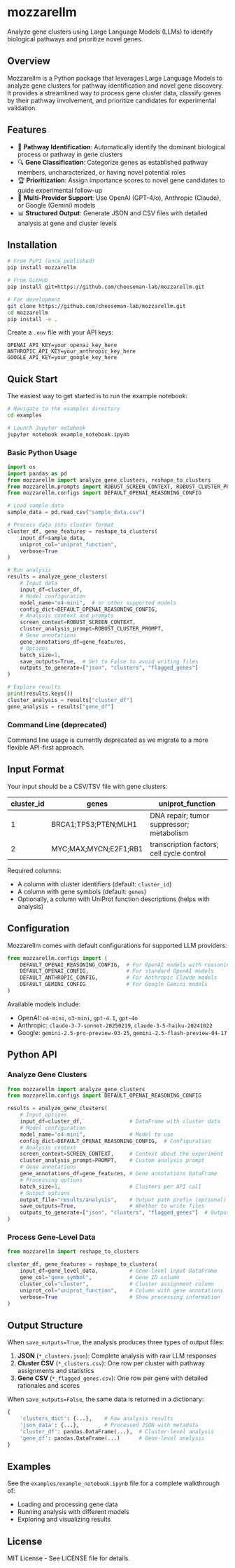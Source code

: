 # mozzarellm

Analyze gene clusters using Large Language Models (LLMs) to identify biological pathways and prioritize novel genes.

## Overview

Mozzarellm is a Python package that leverages Large Language Models to analyze gene clusters for pathway identification and novel gene discovery. It provides a streamlined way to process gene cluster data, classify genes by their pathway involvement, and prioritize candidates for experimental validation.

## Features

- 🧬 **Pathway Identification**: Automatically identify the dominant biological process or pathway in gene clusters
- 🔍 **Gene Classification**: Categorize genes as established pathway members, uncharacterized, or having novel potential roles
- 🏆 **Prioritization**: Assign importance scores to novel gene candidates to guide experimental follow-up
- 🚀 **Multi-Provider Support**: Use OpenAI (GPT-4/o), Anthropic (Claude), or Google (Gemini) models
- 📊 **Structured Output**: Generate JSON and CSV files with detailed analysis at gene and cluster levels

## Installation

```bash
# From PyPI (once published)
pip install mozzarellm

# From GitHub
pip install git+https://github.com/cheeseman-lab/mozzarellm.git

# For development
git clone https://github.com/cheeseman-lab/mozzarellm.git
cd mozzarellm
pip install -e .
```

Create a `.env` file with your API keys:
```
OPENAI_API_KEY=your_openai_key_here
ANTHROPIC_API_KEY=your_anthropic_key_here
GOOGLE_API_KEY=your_google_key_here
```

## Quick Start

The easiest way to get started is to run the example notebook:

```bash
# Navigate to the examples directory
cd examples

# Launch Jupyter notebook
jupyter notebook example_notebook.ipynb
```

### Basic Python Usage

```python
import os
import pandas as pd
from mozzarellm import analyze_gene_clusters, reshape_to_clusters
from mozzarellm.prompts import ROBUST_SCREEN_CONTEXT, ROBUST_CLUSTER_PROMPT
from mozzarellm.configs import DEFAULT_OPENAI_REASONING_CONFIG

# Load sample data
sample_data = pd.read_csv("sample_data.csv")

# Process data into cluster format
cluster_df, gene_features = reshape_to_clusters(
    input_df=sample_data, 
    uniprot_col="uniprot_function", 
    verbose=True
)

# Run analysis
results = analyze_gene_clusters(
    # Input data
    input_df=cluster_df,
    # Model configuration
    model_name="o4-mini",  # or other supported models
    config_dict=DEFAULT_OPENAI_REASONING_CONFIG,
    # Analysis context and prompts
    screen_context=ROBUST_SCREEN_CONTEXT,
    cluster_analysis_prompt=ROBUST_CLUSTER_PROMPT,
    # Gene annotations
    gene_annotations_df=gene_features,
    # Options
    batch_size=1,
    save_outputs=True,  # Set to False to avoid writing files
    outputs_to_generate=["json", "clusters", "flagged_genes"]
)

# Explore results
print(results.keys())
cluster_analysis = results["cluster_df"]
gene_analysis = results["gene_df"]
```

### Command Line (deprecated)

Command line usage is currently deprecated as we migrate to a more flexible API-first approach.

## Input Format

Your input should be a CSV/TSV file with gene clusters:

| cluster_id | genes                    | uniprot_function                           |
|------------|--------------------------|-------------------------------------------|
| 1          | BRCA1;TP53;PTEN;MLH1     | DNA repair; tumor suppressor; metabolism   |
| 2          | MYC;MAX;MYCN;E2F1;RB1    | transcription factors; cell cycle control  |

Required columns:
- A column with cluster identifiers (default: `cluster_id`)
- A column with gene symbols (default: `genes`)
- Optionally, a column with UniProt function descriptions (helps with analysis)

## Configuration

Mozzarellm comes with default configurations for supported LLM providers:

```python
from mozzarellm.configs import (
    DEFAULT_OPENAI_REASONING_CONFIG,  # For OpenAI models with reasoning
    DEFAULT_OPENAI_CONFIG,            # For standard OpenAI models
    DEFAULT_ANTHROPIC_CONFIG,         # For Anthropic Claude models
    DEFAULT_GEMINI_CONFIG             # For Google Gemini models
)
```

Available models include:
- OpenAI: `o4-mini`, `o3-mini`, `gpt-4.1`, `gpt-4o`
- Anthropic: `claude-3-7-sonnet-20250219`, `claude-3-5-haiku-20241022`
- Google: `gemini-2.5-pro-preview-03-25`, `gemini-2.5-flash-preview-04-17`

## Python API

### Analyze Gene Clusters

```python
from mozzarellm import analyze_gene_clusters
from mozzarellm.configs import DEFAULT_OPENAI_REASONING_CONFIG

results = analyze_gene_clusters(
    # Input options
    input_df=cluster_df,               # DataFrame with cluster data
    # Model configuration
    model_name="o4-mini",              # Model to use
    config_dict=DEFAULT_OPENAI_REASONING_CONFIG,  # Configuration
    # Analysis context 
    screen_context=SCREEN_CONTEXT,     # Context about the experiment
    cluster_analysis_prompt=PROMPT,    # Custom analysis prompt
    # Gene annotations
    gene_annotations_df=gene_features, # Gene annotations DataFrame
    # Processing options
    batch_size=1,                      # Clusters per API call
    # Output options
    output_file="results/analysis",    # Output path prefix (optional)
    save_outputs=True,                 # Whether to write files
    outputs_to_generate=["json", "clusters", "flagged_genes"]  # Output types
)
```

### Process Gene-Level Data

```python
from mozzarellm import reshape_to_clusters

cluster_df, gene_features = reshape_to_clusters(
    input_df=gene_level_data,          # Gene-level input DataFrame
    gene_col="gene_symbol",            # Gene ID column
    cluster_col="cluster",             # Cluster assignment column
    uniprot_col="uniprot_function",    # Column with gene annotations
    verbose=True                       # Show processing information
)
```

## Output Structure

When `save_outputs=True`, the analysis produces three types of output files:
1. **JSON** (`*_clusters.json`): Complete analysis with raw LLM responses
2. **Cluster CSV** (`*_clusters.csv`): One row per cluster with pathway assignments and statistics
3. **Gene CSV** (`*_flagged_genes.csv`): One row per gene with detailed rationales and scores

When `save_outputs=False`, the same data is returned in a dictionary:
```python
{
    'clusters_dict': {...},    # Raw analysis results
    'json_data': {...},        # Processed JSON with metadata
    'cluster_df': pandas.DataFrame(...),  # Cluster-level analysis
    'gene_df': pandas.DataFrame(...)      # Gene-level analysis
}
```

## Examples

See the `examples/example_notebook.ipynb` file for a complete walkthrough of:
- Loading and processing gene data
- Running analysis with different models
- Exploring and visualizing results

## License

MIT License - See LICENSE file for details.